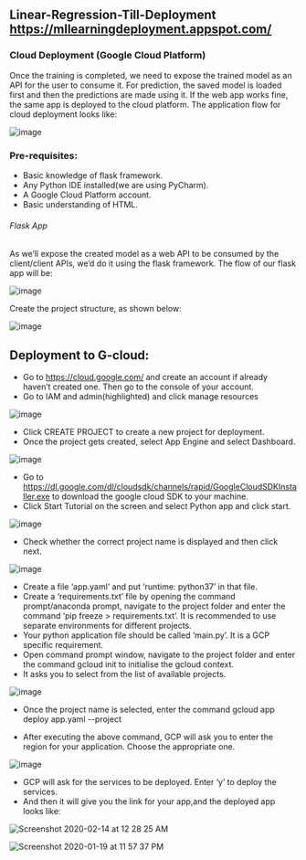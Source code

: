 ## Linear-Regression-Till-Deployment https://mllearningdeployment.appspot.com/

### Cloud Deployment (Google Cloud Platform)

Once the training is completed, we need to expose the trained model as an API for the user to consume it. For prediction, the saved model is loaded first and then the predictions are made using it. If the web app works fine, the same app is deployed to the cloud platform. The application flow for cloud deployment looks like:

![image](https://user-images.githubusercontent.com/54983568/74457276-ffc5da80-4ec2-11ea-81c5-56ba8d322147.png)


### Pre-requisites:
* Basic knowledge of flask framework.
* Any Python IDE installed(we are using PyCharm).
* A Google Cloud Platform account.
* Basic understanding of HTML.


###### Flask App

As we’ll expose the created model as a web API to be consumed by the client/client APIs, we’d do it using the flask framework. 
The flow of our flask app will be:

![image](https://user-images.githubusercontent.com/54983568/74457370-1e2bd600-4ec3-11ea-81fc-cfd5ddfcf1aa.png)


Create the project structure, as shown below:

![image](https://user-images.githubusercontent.com/54983568/74457421-300d7900-4ec3-11ea-98dc-53c42e9ab424.png)


## Deployment to G-cloud:

* Go to https://cloud.google.com/ and create an account if already haven’t created one. Then go to the console of your account.
* Go to IAM and admin(highlighted) and click manage resources

![image](https://user-images.githubusercontent.com/54983568/74457479-43204900-4ec3-11ea-9ce0-59a14f8dfa85.png)

* Click CREATE PROJECT to create a new project for deployment.
* Once the project gets created, select App Engine and select Dashboard.

![image](https://user-images.githubusercontent.com/54983568/74457549-5c28fa00-4ec3-11ea-997b-5c070a7948ee.png)

* Go to https://dl.google.com/dl/cloudsdk/channels/rapid/GoogleCloudSDKInstaller.exe to download the google cloud SDK to your machine.
* Click Start Tutorial on the screen and select Python app and click start.

![image](https://user-images.githubusercontent.com/54983568/74457585-6ea33380-4ec3-11ea-82a6-f33d1fe3efd9.png)

* Check whether the correct project name is displayed and then click next.

![image](https://user-images.githubusercontent.com/54983568/74457633-8084d680-4ec3-11ea-94b5-db8f7fdc0d6b.png)

* Create a file ‘app.yaml’ and put  ‘runtime: python37’ in that file.
* Create a ‘requirements.txt’ file by opening the command prompt/anaconda prompt, navigate to the project folder and enter the command ‘pip freeze > requirements.txt’.
It is recommended to use separate environments for different projects.
* Your python application file should be called ‘main.py’. It is a GCP specific requirement.
* Open command prompt window, navigate to the project folder and enter the command gcloud init to initialise the gcloud context.
* It asks you to select from the list of available projects.

![image](https://user-images.githubusercontent.com/54983568/74457674-90041f80-4ec3-11ea-9fe7-47ebee817537.png)

* Once the project name is selected, enter the command gcloud app deploy app.yaml 
--project <project name>
    
* After executing the above command, GCP will ask you to enter the region for your application. Choose the appropriate one.

![image](https://user-images.githubusercontent.com/54983568/74457756-ac07c100-4ec3-11ea-8705-2c63d642ab52.png)

* GCP will ask for the services to be deployed. Enter ‘y’ to deploy the services.
* And then it will give you the link for your app,and the deployed app looks like:

![Screenshot 2020-02-14 at 12 28 25 AM](https://user-images.githubusercontent.com/54983568/74457866-ce99da00-4ec3-11ea-93e2-dadf2a31af1c.png)

![Screenshot 2020-01-19 at 11 57 37 PM](https://user-images.githubusercontent.com/54983568/74457887-d6597e80-4ec3-11ea-908f-3d6aa0235ce9.png)


